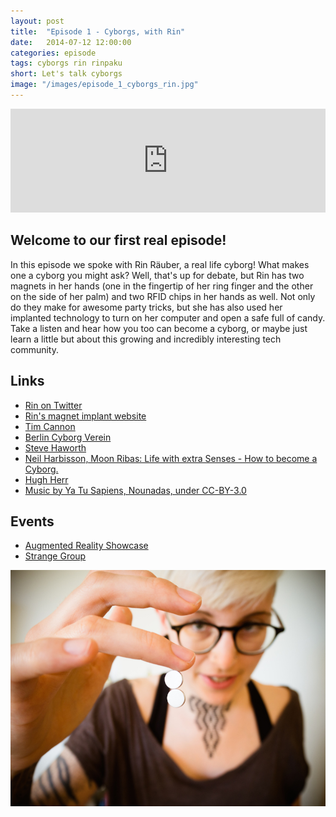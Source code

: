 ```yaml
---
layout: post
title:  "Episode 1 - Cyborgs, with Rin"
date:   2014-07-12 12:00:00
categories: episode
tags: cyborgs rin rinpaku
short: Let's talk cyborgs
image: "/images/episode_1_cyborgs_rin.jpg"
---
```


<iframe width="100%" height="166" scrolling="no" frameborder="no" src="https://w.soundcloud.com/player/?url=https%3A//api.soundcloud.com/tracks/158324049&amp;color=ff5500&amp;auto_play=false&amp;hide_related=false&amp;show_comments=true&amp;show_user=true&amp;show_reposts=false"></iframe>

## Welcome to our first real episode!

In this episode we spoke with Rin Räuber, a real life cyborg! What makes one a
cyborg you might ask? Well, that's up for debate, but Rin has two magnets in
her hands (one in the fingertip of her ring finger and the other on the side of
her palm) and two RFID chips in her hands as well. Not only do they make for
awesome party tricks, but she has also used her implanted technology to turn on
her computer and open a safe full of candy.  Take a listen and hear how you too
can become a cyborg, or maybe just learn a little but about this growing and
incredibly interesting tech community.

## Links

* [Rin on Twitter](https://twitter.com/rinpaku)
* [Rin's magnet implant website](http://magnetimplantat.de/)
* [Tim Cannon](http://www.grindhousewetware.com/)
* [Berlin Cyborg Verein](http://cyborgs.cc/)
* [Steve Haworth](http://stevehaworth.com/main/)
* [Neil Harbisson, Moon Ribas: Life with extra Senses - How to become a Cyborg. ](http://youtu.be/6hUg48vf0QI?t=1s)
* [Hugh Herr](https://www.ted.com/talks/hugh_herr_the_new_bionics_that_let_us_run_climb_and_dance)
* [Music by Ya Tu Sapiens, Nounadas, under CC-BY-3.0](https://soundcloud.com/yatusapiens/nounadas)

## Events

* [Augmented Reality Showcase](http://www.meetup.com/AR-Berlin/events/183642972/)
* [Strange Group](http://www.meetup.com/Strange-Group-Berlin/)

![Cyborgs with Rin](/images/episode_1_cyborgs_rin.jpg)
